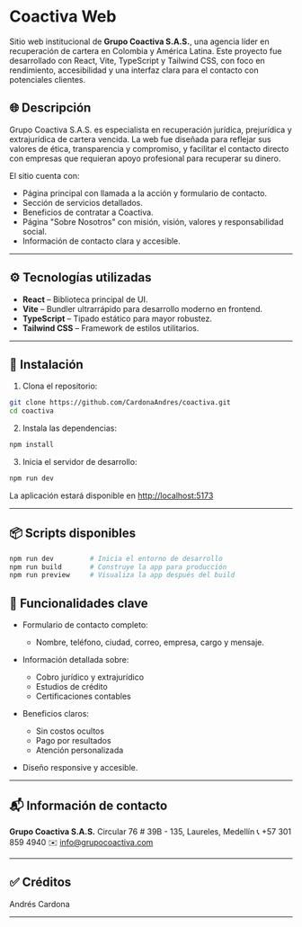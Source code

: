 # Coactiva Web

Sitio web institucional de **Grupo Coactiva S.A.S.**, una agencia líder en recuperación de cartera en Colombia y América Latina. Este proyecto fue desarrollado con React, Vite, TypeScript y Tailwind CSS, con foco en rendimiento, accesibilidad y una interfaz clara para el contacto con potenciales clientes.

## 🌐 Descripción

Grupo Coactiva S.A.S. es especialista en recuperación jurídica, prejurídica y extrajurídica de cartera vencida. La web fue diseñada para reflejar sus valores de ética, transparencia y compromiso, y facilitar el contacto directo con empresas que requieran apoyo profesional para recuperar su dinero.

El sitio cuenta con:
- Página principal con llamada a la acción y formulario de contacto.
- Sección de servicios detallados.
- Beneficios de contratar a Coactiva.
- Página "Sobre Nosotros" con misión, visión, valores y responsabilidad social.
- Información de contacto clara y accesible.

---

## ⚙️ Tecnologías utilizadas

- **React** – Biblioteca principal de UI.
- **Vite** – Bundler ultrarrápido para desarrollo moderno en frontend.
- **TypeScript** – Tipado estático para mayor robustez.
- **Tailwind CSS** – Framework de estilos utilitarios.

---

## 🚀 Instalación

1. Clona el repositorio:

```bash
git clone https://github.com/CardonaAndres/coactiva.git
cd coactiva
````

2. Instala las dependencias:

```bash
npm install
```

3. Inicia el servidor de desarrollo:

```bash
npm run dev
```

La aplicación estará disponible en [http://localhost:5173](http://localhost:5173)

---

## 📦 Scripts disponibles

```bash
npm run dev         # Inicia el entorno de desarrollo
npm run build       # Construye la app para producción
npm run preview     # Visualiza la app después del build
```


## 🧩 Funcionalidades clave

* Formulario de contacto completo:

  * Nombre, teléfono, ciudad, correo, empresa, cargo y mensaje.
* Información detallada sobre:

  * Cobro jurídico y extrajurídico
  * Estudios de crédito
  * Certificaciones contables
* Beneficios claros:

  * Sin costos ocultos
  * Pago por resultados
  * Atención personalizada
* Diseño responsive y accesible.

---

## 📬 Información de contacto

**Grupo Coactiva S.A.S.**
Circular 76 # 39B - 135, Laureles, Medellín
📞 +57 301 859 4940
✉️ [info@grupocoactiva.com](mailto:info@grupocoactiva.com)

---

## ✅ Créditos

Andrés Cardona

---
